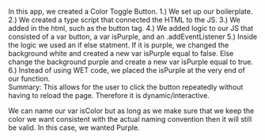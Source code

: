 In this app, we created a Color Toggle Button.
1.) We set up our boilerplate.
2.) We created a type script that connected
the HTML to the JS.
3.) We added in the html, such as the button tag.
4.) We added logic to our JS that consisted of a var button,
a var isPurple, and an .addEventListener
5.) Inside the logic we used an if else statment.
If it is purple, we changed the background white and created
a new var isPurple equal to false.
Else change the background purple and create a new var
isPurple equal to true.
6.) Instead of using WET code, we placed the isPurple at the very end of our function.  
Summary:  This allows for the user to click the button
repeatedly without having to reload the page.  Therefore it is dynamic/interactive.

We can name our var isColor but as long as we make sure that we keep the color we want consistent with the actual naming convention then it will still be valid.  In this case, we wanted Purple.